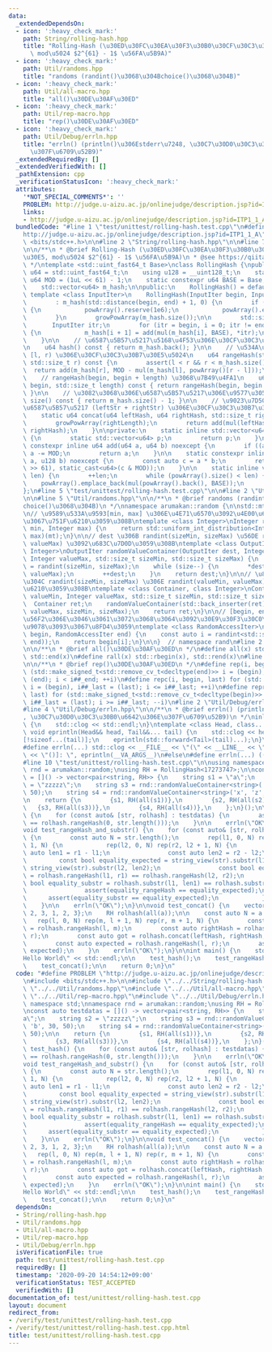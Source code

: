 ```yaml
---
data:
  _extendedDependsOn:
  - icon: ':heavy_check_mark:'
    path: String/rolling-hash.hpp
    title: "Rolling-Hash (\u30ED\u30FC\u30EA\u30F3\u30B0\u30CF\u30C3\u30B7\u30E5,\
      \ mod\u5024 $2^{61} - 1$ \u56FA\u5B9A)"
  - icon: ':heavy_check_mark:'
    path: Util/randoms.hpp
    title: "randoms (randint()\u3068\u304Bchoice()\u3068\u304B)"
  - icon: ':heavy_check_mark:'
    path: Util/all-macro.hpp
    title: "all()\u30DE\u30AF\u30ED"
  - icon: ':heavy_check_mark:'
    path: Util/rep-macro.hpp
    title: "rep()\u30DE\u30AF\u30ED"
  - icon: ':heavy_check_mark:'
    path: Util/Debug/errln.hpp
    title: "errln() (println()\u306Estderr\u7248, \u30C7\u30D0\u30C3\u30B0\u6642\u306E\
      \u307F\u6709\u52B9)"
  _extendedRequiredBy: []
  _extendedVerifiedWith: []
  _pathExtension: cpp
  _verificationStatusIcon: ':heavy_check_mark:'
  attributes:
    '*NOT_SPECIAL_COMMENTS*': ''
    PROBLEM: http://judge.u-aizu.ac.jp/onlinejudge/description.jsp?id=ITP1_1_A
    links:
    - http://judge.u-aizu.ac.jp/onlinejudge/description.jsp?id=ITP1_1_A
  bundledCode: "#line 1 \"test/unittest/rolling-hash.test.cpp\"\n#define PROBLEM \"\
    http://judge.u-aizu.ac.jp/onlinejudge/description.jsp?id=ITP1_1_A\"\n#include\
    \ <bits/stdc++.h>\n\n#line 2 \"String/rolling-hash.hpp\"\n\n#line 7 \"String/rolling-hash.hpp\"\
    \n\n/**\n * @brief Rolling-Hash (\u30ED\u30FC\u30EA\u30F3\u30B0\u30CF\u30C3\u30B7\
    \u30E5, mod\u5024 $2^{61} - 1$ \u56FA\u5B9A)\n * @see https://qiita.com/keymoon/items/11fac5627672a6d6a9f6\n\
    \ */\ntemplate <std::uint_fast64_t Base>\nclass RollingHash {\npublic:\n    using\
    \ u64 = std::uint_fast64_t;\n    using u128 = __uint128_t;\n    static constexpr\
    \ u64 MOD = (1uL << 61) - 1;\n    static constexpr u64 BASE = Base;\n\nprivate:\n\
    \    std::vector<u64> m_hash;\n\npublic:\n    RollingHash() = default;\n\n   \
    \ template <class InputIter>\n    RollingHash(InputIter begin, InputIter end)\n\
    \        : m_hash(std::distance(begin, end) + 1, 0) {\n        if (powArray().empty())\
    \ {\n            powArray().reserve(1e6);\n            powArray().emplace_back(1);\n\
    \        }\n        growPowArray(m_hash.size());\n\n        std::size_t i;\n \
    \       InputIter itr;\n        for (itr = begin, i = 0; itr != end; ++itr, ++i)\
    \ {\n            m_hash[i + 1] = add(mul(m_hash[i], BASE), *itr);\n        }\n\
    \    }\n\n    // \u6587\u5B57\u5217\u5168\u4F53\u306E\u30CF\u30C3\u30B7\u30E5\u5024\
    \n    u64 hash() const { return m_hash.back(); }\n\n    // \u534A\u958B\u533A\u9593\
    \ [l, r) \u306E\u30CF\u30C3\u30B7\u30E5\u5024\n    u64 rangeHash(std::size_t l,\
    \ std::size_t r) const {\n        assert(l < r && r < m_hash.size());\n      \
    \  return add(m_hash[r], MOD - mul(m_hash[l], powArray()[r - l]));\n    }\n\n\
    \    // rangeHash(begin, begin + length) \u3068\u7B49\u4FA1\n    u64 substr(std::size_t\
    \ begin, std::size_t length) const { return rangeHash(begin, begin + length);\
    \ }\n\n    // \u3082\u3068\u306E\u6587\u5B57\u5217\u306E\u9577\u3055\n    std::size_t\
    \ size() const { return m_hash.size() - 1; }\n\n    // \u9023\u7D50\u3057\u305F\
    \u6587\u5B57\u5217 (leftStr + rightStr) \u306E\u30CF\u30C3\u30B7\u30E5\u5024\n\
    \    static u64 concat(u64 leftHash, u64 rightHash, std::size_t rightLength) {\n\
    \        growPowArray(rightLength);\n        return add(mul(leftHash, powArray()[rightLength]),\
    \ rightHash);\n    }\n\nprivate:\n    static inline std::vector<u64>& powArray()\
    \ {\n        static std::vector<u64> p;\n        return p;\n    }\n\n    static\
    \ constexpr inline u64 add(u64 a, u64 b) noexcept {\n        if ((a += b) >= MOD)\
    \ a -= MOD;\n        return a;\n    }\n\n    static constexpr inline u64 mul(u128\
    \ a, u128 b) noexcept {\n        const auto c = a * b;\n        return add(static_cast<u64>(c\
    \ >> 61), static_cast<u64>(c & MOD));\n    }\n\n    static inline void growPowArray(std::size_t\
    \ len) {\n        ++len;\n        while (powArray().size() < len) {\n        \
    \    powArray().emplace_back(mul(powArray().back(), BASE));\n        }\n    }\n\
    };\n#line 5 \"test/unittest/rolling-hash.test.cpp\"\n\n#line 2 \"Util/randoms.hpp\"\
    \n\n#line 5 \"Util/randoms.hpp\"\n\n/**\n * @brief randoms (randint()\u3068\u304B\
    choice()\u3068\u304B)\n */\nnamespace arumakan::random {\n\nstd::mt19937 mt(std::random_device{}());\n\
    \n// \u9589\u533A\u9593[min, max] \u306E\u4E71\u6570\u3092\u4E00\u69D8\u5206\u5E03\
    \u3067\u751F\u6210\u3059\u308B\ntemplate <class Integer>\nInteger randint(Integer\
    \ min, Integer max) {\n    return std::uniform_int_distribution<Integer>(min,\
    \ max)(mt);\n}\n\n// dest \u306B randint(sizeMin, sizeMax) \u56DE randint(valueMin,\
    \ valueMax) \u3092\u683C\u7D0D\u3059\u308B\ntemplate <class OutputIter, class\
    \ Integer>\nOutputIter randomValueContainer(OutputIter dest, Integer valueMin,\
    \ Integer valueMax, std::size_t sizeMin, std::size_t sizeMax) {\n    auto size\
    \ = randint(sizeMin, sizeMax);\n    while (size--) {\n        *dest = randint(valueMin,\
    \ valueMax);\n        ++dest;\n    }\n    return dest;\n}\n\n// \u8981\u7D20\u6570\
    \u304C randint(sizeMin, sizeMax) \u306E randint(valueMin, valueMax) \u3092\u751F\
    \u6210\u3059\u308B\ntemplate <class Container, class Integer>\nContainer randomValueContainer(Integer\
    \ valueMin, Integer valueMax, std::size_t sizeMin, std::size_t sizeMax) {\n  \
    \  Container ret;\n    randomValueContainer(std::back_inserter(ret), valueMin,\
    \ valueMax, sizeMin, sizeMax);\n    return ret;\n}\n\n// [begin, end) \u306E\u7BC4\
    \u56F2\u306E\u3046\u3061\u3072\u3068\u3064\u3092\u30E9\u30F3\u30C0\u30E0\u306B\
    \u9078\u3093\u3067\u8FD4\u3059\ntemplate <class RandomAccessIter>\nauto choice(RandomAccessIter\
    \ begin, RandomAccessIter end) {\n    const auto i = randint<std::size_t>(0, std::distance(begin,\
    \ end));\n    return begin[i];\n}\n\n}  // namespace rand\n#line 2 \"Util/all-macro.hpp\"\
    \n\n/**\n * @brief all()\u30DE\u30AF\u30ED\n */\n#define all(x) std::begin(x),\
    \ std::end(x)\n#define rall(x) std::rbegin(x), std::rend(x)\n#line 2 \"Util/rep-macro.hpp\"\
    \n\n/**\n * @brief rep()\u30DE\u30AF\u30ED\n */\n#define rep(i, begin, end) for\
    \ (std::make_signed_t<std::remove_cv_t<decltype(end)>> i = (begin), i##_end =\
    \ (end); i < i##_end; ++i)\n#define repc(i, begin, last) for (std::make_signed_t<std::remove_cv_t<decltype(last)>>\
    \ i = (begin), i##_last = (last); i <= i##_last; ++i)\n#define repr(i, begin,\
    \ last) for (std::make_signed_t<std::remove_cv_t<decltype(begin)>> i = (begin),\
    \ i##_last = (last); i >= i##_last; --i)\n#line 2 \"Util/Debug/errln.hpp\"\n\n\
    #line 4 \"Util/Debug/errln.hpp\"\n\n/**\n * @brief errln() (println()\u306Estderr\u7248\
    , \u30C7\u30D0\u30C3\u30B0\u6642\u306E\u307F\u6709\u52B9)\n */\ninline void eprintln()\
    \ {\n    std::clog << std::endl;\n}\ntemplate <class Head, class... Tail>\ninline\
    \ void eprintln(Head&& head, Tail&&... tail) {\n    std::clog << head << &\" \"\
    [!sizeof...(tail)];\n    eprintln(std::forward<Tail>(tail)...);\n}\n\n#ifdef LOCAL_DEBUG\n\
    #define errln(...) std::clog << __FILE__ << \"(\" << __LINE__ << \")[\" << __func__\
    \ << \"()]: \", eprintln(__VA_ARGS__)\n#else\n#define errln(...) ((void)0)\n#endif\n\
    #line 10 \"test/unittest/rolling-hash.test.cpp\"\n\nusing namespace std;\nnamespace\
    \ rnd = arumakan::random;\nusing RH = RollingHash<17273747>;\n\nconst auto testdatas\
    \ = []() -> vector<pair<string, RH>> {\n    string s1 = \"a\";\n    string s2\
    \ = \"zzzzz\";\n    string s3 = rnd::randomValueContainer<string>('a', 'b', 30,\
    \ 50);\n    string s4 = rnd::randomValueContainer<string>('x', 'z', 30, 50);\n\
    \n    return {\n        {s1, RH(all(s1))},\n        {s2, RH(all(s2))},\n     \
    \   {s3, RH(all(s3))},\n        {s4, RH(all(s4))},\n    };\n}();\n\nvoid test_hash()\
    \ {\n    for (const auto& [str, rolhash] : testdatas) {\n        assert(rolhash.hash()\
    \ == rolhash.rangeHash(0, str.length()));\n    }\n\n    errln(\"OK\");\n}\n\n\
    void test_rangeHash_and_substr() {\n    for (const auto& [str, rolhash] : testdatas)\
    \ {\n        const auto N = str.length();\n        rep(l1, 0, N) rep(r1, l1 +\
    \ 1, N) {\n            rep(l2, 0, N) rep(r2, l2 + 1, N) {\n                const\
    \ auto len1 = r1 - l1;\n                const auto len2 = r2 - l2;\n\n       \
    \         const bool equality_expected = string_view(str).substr(l1, len1) ==\
    \ string_view(str).substr(l2, len2);\n                const bool equality_rangeHash\
    \ = rolhash.rangeHash(l1, r1) == rolhash.rangeHash(l2, r2);\n                const\
    \ bool equality_substr = rolhash.substr(l1, len1) == rolhash.substr(l2, len2);\n\
    \                assert(equality_rangeHash == equality_expected);\n          \
    \      assert(equality_substr == equality_expected);\n            }\n        }\n\
    \    }\n\n    errln(\"OK\");\n}\n\nvoid test_concat() {\n    vector<int> a{1,\
    \ 2, 3, 1, 2, 3};\n    RH rolhash(all(a));\n\n    const auto N = a.size();\n \
    \   rep(l, 0, N) rep(m, l + 1, N) rep(r, m + 1, N) {\n        const auto leftHash\
    \ = rolhash.rangeHash(l, m);\n        const auto rightHash = rolhash.rangeHash(m,\
    \ r);\n        const auto got = rolhash.concat(leftHash, rightHash, r - m);\n\
    \        const auto expected = rolhash.rangeHash(l, r);\n        assert(got ==\
    \ expected);\n    }\n    errln(\"OK\");\n}\n\nint main() {\n    std::cout << \"\
    Hello World\" << std::endl;\n\n    test_hash();\n    test_rangeHash_and_substr();\n\
    \    test_concat();\n\n    return 0;\n}\n"
  code: "#define PROBLEM \"http://judge.u-aizu.ac.jp/onlinejudge/description.jsp?id=ITP1_1_A\"\
    \n#include <bits/stdc++.h>\n\n#include \"../../String/rolling-hash.hpp\"\n\n#include\
    \ \"../../Util/randoms.hpp\"\n#include \"../../Util/all-macro.hpp\"\n#include\
    \ \"../../Util/rep-macro.hpp\"\n#include \"../../Util/Debug/errln.hpp\"\n\nusing\
    \ namespace std;\nnamespace rnd = arumakan::random;\nusing RH = RollingHash<17273747>;\n\
    \nconst auto testdatas = []() -> vector<pair<string, RH>> {\n    string s1 = \"\
    a\";\n    string s2 = \"zzzzz\";\n    string s3 = rnd::randomValueContainer<string>('a',\
    \ 'b', 30, 50);\n    string s4 = rnd::randomValueContainer<string>('x', 'z', 30,\
    \ 50);\n\n    return {\n        {s1, RH(all(s1))},\n        {s2, RH(all(s2))},\n\
    \        {s3, RH(all(s3))},\n        {s4, RH(all(s4))},\n    };\n}();\n\nvoid\
    \ test_hash() {\n    for (const auto& [str, rolhash] : testdatas) {\n        assert(rolhash.hash()\
    \ == rolhash.rangeHash(0, str.length()));\n    }\n\n    errln(\"OK\");\n}\n\n\
    void test_rangeHash_and_substr() {\n    for (const auto& [str, rolhash] : testdatas)\
    \ {\n        const auto N = str.length();\n        rep(l1, 0, N) rep(r1, l1 +\
    \ 1, N) {\n            rep(l2, 0, N) rep(r2, l2 + 1, N) {\n                const\
    \ auto len1 = r1 - l1;\n                const auto len2 = r2 - l2;\n\n       \
    \         const bool equality_expected = string_view(str).substr(l1, len1) ==\
    \ string_view(str).substr(l2, len2);\n                const bool equality_rangeHash\
    \ = rolhash.rangeHash(l1, r1) == rolhash.rangeHash(l2, r2);\n                const\
    \ bool equality_substr = rolhash.substr(l1, len1) == rolhash.substr(l2, len2);\n\
    \                assert(equality_rangeHash == equality_expected);\n          \
    \      assert(equality_substr == equality_expected);\n            }\n        }\n\
    \    }\n\n    errln(\"OK\");\n}\n\nvoid test_concat() {\n    vector<int> a{1,\
    \ 2, 3, 1, 2, 3};\n    RH rolhash(all(a));\n\n    const auto N = a.size();\n \
    \   rep(l, 0, N) rep(m, l + 1, N) rep(r, m + 1, N) {\n        const auto leftHash\
    \ = rolhash.rangeHash(l, m);\n        const auto rightHash = rolhash.rangeHash(m,\
    \ r);\n        const auto got = rolhash.concat(leftHash, rightHash, r - m);\n\
    \        const auto expected = rolhash.rangeHash(l, r);\n        assert(got ==\
    \ expected);\n    }\n    errln(\"OK\");\n}\n\nint main() {\n    std::cout << \"\
    Hello World\" << std::endl;\n\n    test_hash();\n    test_rangeHash_and_substr();\n\
    \    test_concat();\n\n    return 0;\n}\n"
  dependsOn:
  - String/rolling-hash.hpp
  - Util/randoms.hpp
  - Util/all-macro.hpp
  - Util/rep-macro.hpp
  - Util/Debug/errln.hpp
  isVerificationFile: true
  path: test/unittest/rolling-hash.test.cpp
  requiredBy: []
  timestamp: '2020-09-20 14:54:12+09:00'
  verificationStatus: TEST_ACCEPTED
  verifiedWith: []
documentation_of: test/unittest/rolling-hash.test.cpp
layout: document
redirect_from:
- /verify/test/unittest/rolling-hash.test.cpp
- /verify/test/unittest/rolling-hash.test.cpp.html
title: test/unittest/rolling-hash.test.cpp
---
```

